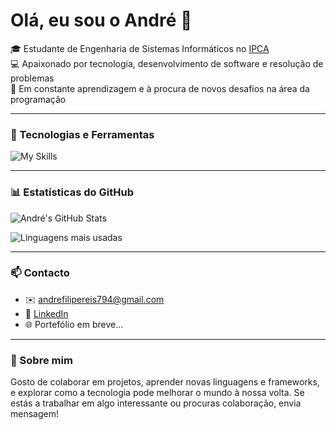 # Olá, eu sou o André 👋

🎓 Estudante de Engenharia de Sistemas Informáticos no [IPCA](https://ipca.pt)  
💻 Apaixonado por tecnologia, desenvolvimento de software e resolução de problemas  
🚀 Em constante aprendizagem e à procura de novos desafios na área da programação

---

### 🧰 Tecnologias e Ferramentas

![My Skills](https://skillicons.dev/icons?i=python,java,js,html,css,react,nodejs,mysql,git,github,linux)

---

### 📊 Estatísticas do GitHub

![André's GitHub Stats](https://github-readme-stats.vercel.app/api?username=Andrezz1&show_icons=true&theme=github_dark&hide_title=true)

![Linguagens mais usadas](https://github-readme-stats.vercel.app/api/top-langs/?username=Andrezz1&layout=compact&theme=github_dark)

---

### 📫 Contacto

- ✉️ andrefilipereis794@gmail.com  
- 💼 [LinkedIn](https://www.linkedin.com/in/andre-reis727/)  
- 🌐 Portefólio em breve...

---

### 📌 Sobre mim

Gosto de colaborar em projetos, aprender novas linguagens e frameworks, e explorar como a tecnologia pode melhorar o mundo à nossa volta. Se estás a trabalhar em algo interessante ou procuras colaboração, envia mensagem!


